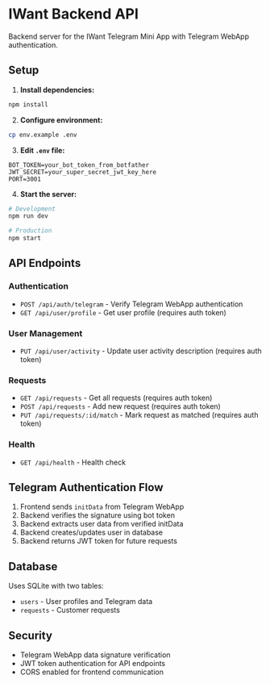 # IWant Backend API

Backend server for the IWant Telegram Mini App with Telegram WebApp authentication.

## Setup

1. **Install dependencies:**
```bash
npm install
```

2. **Configure environment:**
```bash
cp env.example .env
```

3. **Edit `.env` file:**
```
BOT_TOKEN=your_bot_token_from_botfather
JWT_SECRET=your_super_secret_jwt_key_here
PORT=3001
```

4. **Start the server:**
```bash
# Development
npm run dev

# Production
npm start
```

## API Endpoints

### Authentication
- `POST /api/auth/telegram` - Verify Telegram WebApp authentication
- `GET /api/user/profile` - Get user profile (requires auth token)

### User Management
- `PUT /api/user/activity` - Update user activity description (requires auth token)

### Requests
- `GET /api/requests` - Get all requests (requires auth token)
- `POST /api/requests` - Add new request (requires auth token)
- `PUT /api/requests/:id/match` - Mark request as matched (requires auth token)

### Health
- `GET /api/health` - Health check

## Telegram Authentication Flow

1. Frontend sends `initData` from Telegram WebApp
2. Backend verifies the signature using bot token
3. Backend extracts user data from verified initData
4. Backend creates/updates user in database
5. Backend returns JWT token for future requests

## Database

Uses SQLite with two tables:
- `users` - User profiles and Telegram data
- `requests` - Customer requests

## Security

- Telegram WebApp data signature verification
- JWT token authentication for API endpoints
- CORS enabled for frontend communication
